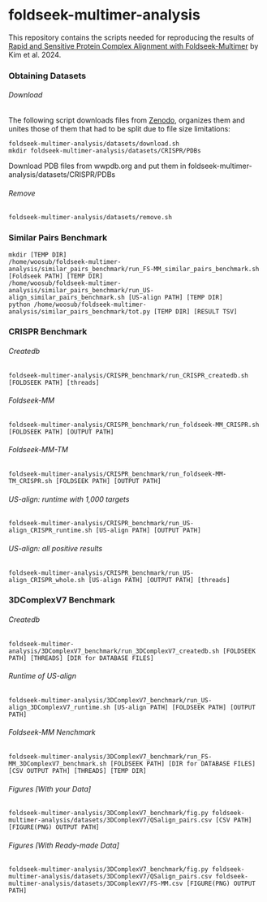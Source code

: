# foldseek-multimer-analysis
This repository contains the scripts needed for reproducing the results of [Rapid and Sensitive Protein Complex Alignment with Foldseek-Multimer](https://www.biorxiv.org/content/10.1101/2024.04.14.589414v1) by Kim et al. 2024.
### Obtaining Datasets
###### Download
The following script downloads files from [Zenodo](https://zenodo.org/records/11208705), organizes them and unites those of them that had to be split due to file size limitations:

    foldseek-multimer-analysis/datasets/download.sh
    mkdir foldseek-multimer-analysis/datasets/CRISPR/PDBs
Download PDB files from wwpdb.org and put them in foldseek-multimer-analysis/datasets/CRISPR/PDBs
###### Remove
    foldseek-multimer-analysis/datasets/remove.sh
### Similar Pairs Benchmark
    mkdir [TEMP DIR]
    /home/woosub/foldseek-multimer-analysis/similar_pairs_benchmark/run_FS-MM_similar_pairs_benchmark.sh [Foldseek PATH] [TEMP DIR]
    /home/woosub/foldseek-multimer-analysis/similar_pairs_benchmark/run_US-align_similar_pairs_benchmark.sh [US-align PATH] [TEMP DIR]
    python /home/woosub/foldseek-multimer-analysis/similar_pairs_benchmark/tot.py [TEMP DIR] [RESULT TSV]
### CRISPR Benchmark 
###### Createdb 
    foldseek-multimer-analysis/CRISPR_benchmark/run_CRISPR_createdb.sh [FOLDSEEK PATH] [threads]
###### Foldseek-MM
    foldseek-multimer-analysis/CRISPR_benchmark/run_foldseek-MM_CRISPR.sh [FOLDSEEK PATH] [OUTPUT PATH]
###### Foldseek-MM-TM
    foldseek-multimer-analysis/CRISPR_benchmark/run_foldseek-MM-TM_CRISPR.sh [FOLDSEEK PATH] [OUTPUT PATH]
###### US-align: runtime with 1,000 targets
    foldseek-multimer-analysis/CRISPR_benchmark/run_US-align_CRISPR_runtime.sh [US-align PATH] [OUTPUT PATH]
###### US-align: all positive results
    foldseek-multimer-analysis/CRISPR_benchmark/run_US-align_CRISPR_whole.sh [US-align PATH] [OUTPUT PATH] [threads]
### 3DComplexV7 Benchmark
###### Createdb
    foldseek-multimer-analysis/3DComplexV7_benchmark/run_3DComplexV7_createdb.sh [FOLDSEEK PATH] [THREADS] [DIR for DATABASE FILES]
###### Runtime of US-align
    foldseek-multimer-analysis/3DComplexV7_benchmark/run_US-align_3DComplexV7_runtime.sh [US-align PATH] [FOLDSEEK PATH] [OUTPUT PATH]
###### Foldseek-MM Nenchmark
    foldseek-multimer-analysis/3DComplexV7_benchmark/run_FS-MM_3DComplexV7_benchmark.sh [FOLDSEEK PATH] [DIR for DATABASE FILES] [CSV OUTPUT PATH] [THREADS] [TEMP DIR]
###### Figures [With your Data]
    foldseek-multimer-analysis/3DComplexV7_benchmark/fig.py foldseek-multimer-analysis/datasets/3DComplexV7/QSalign_pairs.csv [CSV PATH] [FIGURE(PNG) OUTPUT PATH]
###### Figures [With Ready-made Data]  
    foldseek-multimer-analysis/3DComplexV7_benchmark/fig.py foldseek-multimer-analysis/datasets/3DComplexV7/QSalign_pairs.csv foldseek-multimer-analysis/datasets/3DComplexV7/FS-MM.csv [FIGURE(PNG) OUTPUT PATH]
